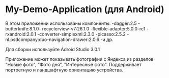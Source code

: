# My-Demo-Application (для Android)
В этом приложении использованы компоненты: 
-dagger:2.5
-butterknife:8.1.0-
recyclerview-v7:26.1.0
-flexible-adapter:5.0.0-rc1
-rxandroid:2.0.1
-converter-simplexml:2.3.0
-picasso:2.5.2
-nl.psdcompany:duo-navigation-drawer:2.0.6 
-и др. 

Для сборки используйте Adroid Studio 3.0.1

Приложение может показывать фотографии с Яндекса из разделов "Новые фото", "Фото дня", "Интересные фото". Поддерживает портретную и ландшафтную ориентацию устройства.
